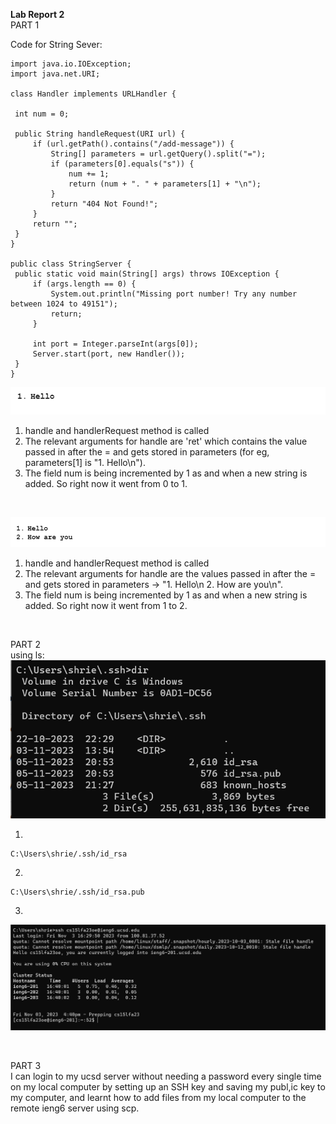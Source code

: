 **Lab Report 2** <br>
PART 1 <br>

   
   Code for String Sever: <br>
   ~~~
import java.io.IOException;
import java.net.URI;

class Handler implements URLHandler {

    int num = 0;

    public String handleRequest(URI url) {
        if (url.getPath().contains("/add-message")) {
            String[] parameters = url.getQuery().split("=");
            if (parameters[0].equals("s")) {
                num += 1;
                return (num + ". " + parameters[1] + "\n");
            }
            return "404 Not Found!";
        }
        return "";
    }
}

public class StringServer {
    public static void main(String[] args) throws IOException {
        if (args.length == 0) {
            System.out.println("Missing port number! Try any number between 1024 to 49151");
            return;
        }

        int port = Integer.parseInt(args[0]);
        Server.start(port, new Handler());
    }
}

   ~~~
![Image](ss1.png) <br>

   1. handle and handlerRequest method is called <br>
   2. The relevant arguments for handle are 'ret' which contains the value passed in after the = and gets stored in parameters (for eg, parameters[1] is "1. Hello\n").<br>
   3. The field num is being incremented by 1 as and when a new string is added. So right now it went from 0 to 1. <br>
<br>

![Image](ss2.png) <br>


   1. handle and handlerRequest method is called <br>
   2. The relevant arguments for handle are the values passed in after the = and gets stored in parameters -> "1. Hello\n 2. How are you\n".<br>
   3. The field num is being incremented by 1 as and when a new string is added. So right now it went from 1 to 2. <br>
<br>


PART 2 <br>
using ls: <br>
![Image](ls2.png) <br>

1. <br>
~~~
C:\Users\shrie/.ssh/id_rsa
~~~

2. <br>
~~~
C:\Users\shrie/.ssh/id_rsa.pub
~~~

3. 
![Image](q3lab2.png) <br>

<br>

PART 3 <br>
I can login to my ucsd server without needing a password every single time on my local computer by setting up an SSH key and saving my publ,ic key to my computer, and learnt how to add files from my local computer to the remote ieng6 server using scp.
<br>

